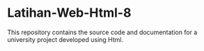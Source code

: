 # Latihan-Web-Html-8
This repository contains the source code and documentation for a university project developed using Html. 
